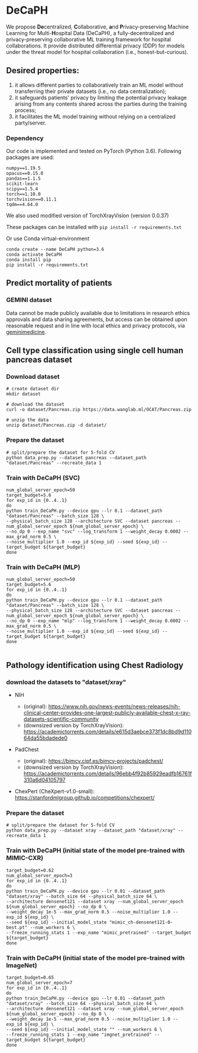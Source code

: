 # DeCaPH
We propose **De**centralized, **C**ollaborative, **a**nd **P**rivacy-preserving Machine Learning for Multi-**H**ospital Data (DeCaPH), 
a fully-decentralized and privacy-preserving collaborative
ML training framework for hospital collaborations. It provide distributed 
differential privacy (DDP) for models under the threat model for hospital collaboration (i.e., honest-but-curious).


## Desired properties:
1. it allows different parties to collaboratively train an ML model without transferring their private datasets (i.e., no data centralization);
2. it safeguards patients' privacy by limiting the potential privacy leakage arising from any contents shared across the parties during the training process;
3. it facilitates the ML model training without relying on a centralized party/server. 

### Dependency
Our code is implemented and tested on PyTorch (Python 3.6). Following packages are used:
```
numpy==1.19.5
opacus==0.15.0
pandas==1.1.5
scikit-learn
scipy==1.5.4
torch==1.10.0
torchvision==0.11.1
tqdm==4.64.0
```
We also used modified version of TorchXrayVision (version 0.0.37)

These packages can be installed with `pip install -r requirements.txt`

Or use Conda virtual-environment
```
conda create --name DeCaPH python=3.6 
conda activate DeCaPH
conda install pip
pip install -r requirements.txt
```

## Predict mortality of patients 
### GEMINI dataset 
Data cannot be made publicly available due to limitations in research ethics approvals and 
data sharing agreements, but access can be obtained upon reasonable request and in 
line with local ethics and privacy protocols, via [geminimedicine](https://www.geminimedicine.ca/).


## Cell type classification using single cell human pancreas dataset

### Download dataset
```
# create dataset dir 
mkdir dataset

# download the dataset 
curl -o dataset/Pancreas.zip https://data.wanglab.ml/OCAT/Pancreas.zip

# unzip the data
unzip dataset/Pancreas.zip -d dataset/
```

### Prepare the dataset
```
# split/prepare the dataset for 5-fold CV
python data_prep.py --dataset pancreas --dataset_path "dataset/Pancreas" --recreate_data 1 
```

### Train with DeCaPH (SVC)
``` 
num_global_server_epoch=50
target_budget=5.6
for exp_id in {0..4..1}
do
python train_DeCaPH.py --device gpu --lr 0.1 --dataset_path "dataset/Pancreas" --batch_size 128 \
--physical_batch_size 128 --architecture SVC --dataset pancreas --num_global_server_epoch ${num_global_server_epoch} \
--no_dp 0 --exp_name "svc" --log_transform 1 --weight_decay 0.0002 --max_grad_norm 0.5 \
--noise_multiplier 1.0 --exp_id ${exp_id} --seed ${exp_id} --target_budget ${target_budget}
done
```
### Train with DeCaPH (MLP)

```
num_global_server_epoch=50
target_budget=5.6
for exp_id in {0..4..1}
do
python train_DeCaPH.py --device gpu --lr 0.1 --dataset_path "dataset/Pancreas" --batch_size 128 \
--physical_batch_size 128 --architecture SVC --dataset pancreas --num_global_server_epoch ${num_global_server_epoch} \
--no_dp 0 --exp_name "mlp" --log_transform 1 --weight_decay 0.0002 --max_grad_norm 0.5 \
--noise_multiplier 1.0 --exp_id ${exp_id} --seed ${exp_id} --target_budget ${target_budget}
done


```

## Pathology identification using Chest Radiology
### download the datasets to "dataset/xray"
 * NIH 
   * (original): https://www.nih.gov/news-events/news-releases/nih-clinical-center-provides-one-largest-publicly-available-chest-x-ray-datasets-scientific-community
   * (downsized version by TorchXrayVision): https://academictorrents.com/details/e615d3aebce373f1dc8bd9d11064da55bdadede0

 * PadChest 
   * (original): https://bimcv.cipf.es/bimcv-projects/padchest/ 
   * (downsized version by TorchXrayVision): https://academictorrents.com/details/96ebb4f92b85929eadfb16761f310a6d04105797

 * ChexPert (CheXpert-v1.0-small): https://stanfordmlgroup.github.io/competitions/chexpert/

### Prepare the dataset
```
# split/prepare the dataset for 5-fold CV
python data_prep.py --dataset xray --dataset_path "dataset/xray" --recreate_data 1
```

### Train with DeCaPH (initial state of the model pre-trained with MIMIC-CXR)
```
target_budget=0.62
num_global_server_epoch=3
for exp_id in {0..4..1}
do
python train_DeCaPH.py --device gpu --lr 0.01 --dataset_path "dataset/xray" --batch_size 64 --physical_batch_size 64 \
--architecture densenet121 --dataset xray --num_global_server_epoch ${num_global_server_epoch} --no_dp 0 \
--weight_decay 1e-5 --max_grad_norm 0.5 --noise_multiplier 1.0 --exp_id ${exp_id} \
--seed ${exp_id} --initial_model_state "mimic_ch-densenet121-0-best.pt" --num_workers 6 \
--freeze_running_stats 1 --exp_name "mimic_pretrained" --target_budget ${target_budget}
done

```

### Train with DeCaPH (initial state of the model pre-trained with ImageNet)
```
target_budget=0.65
num_global_server_epoch=7
for exp_id in {0..4..1}
do
python train_DeCaPH.py --device gpu --lr 0.01 --dataset_path "dataset/xray" --batch_size 64 --physical_batch_size 64 \
--architecture densenet121 --dataset xray --num_global_server_epoch ${num_global_server_epoch} --no_dp 0 \
--weight_decay 1e-5 --max_grad_norm 0.5 --noise_multiplier 1.0 --exp_id ${exp_id} \
--seed ${exp_id} --initial_model_state "" --num_workers 6 \
--freeze_running_stats 1 --exp_name "imgnet_pretrained" --target_budget ${target_budget}
done
```